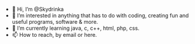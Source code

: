- 👋 Hi, I’m @Skydrinka
- 👀 I’m interested in anything that has to do with coding, creating fun and useful programs, software & more.
- 🌱 I’m currently learning java, c, c++, html, php, css.
- 📫 How to reach, by email or here.

<!---
Skydrinka/Skydrinka is a ✨ special ✨ repository because its `README.md` (this file) appears on your GitHub profile.
You can click the Preview link to take a look at your changes.
--->
